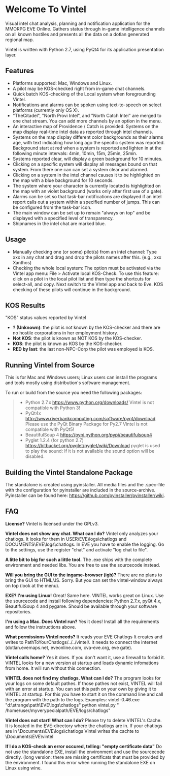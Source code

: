 Welcome To Vintel
=======

Visual intel chat analysis, planning and notification application for the MMORPG EVE Online. Gathers status through in-game intelligence channels on all known hostiles and presents all the data on a dotlan generated regional map.

Vintel is written with Python 2.7, using PyQt4 for its application presentation layer.

Features
-----

 - Platforms supported: Mac, Windows and Linux.
 - A pilot may be KOS-checked right from in-game chat channels.
 - Quick batch KOS-checking of the Local system when foregrounding Vintel.
 - Notifications and alarms can be spoken using text-to-speech on select platforms (currently only OS X).
 - "TheCitadel", "North Provi Intel", and "North Catch Intel" are merged to one chat stream. You can add more channels by an option in the menu.
 - An interactive map of Providence / Catch is provided.  Systems on the map display real-time intel data as reported through intel channels.
 - Systems on the map display different color backgrounds as their alarms age, with text indicating how long ago the specific system was reported.
Background start at red when a system is reported and lighten in at the following minute intervals:  4min, 10min, 15m, 25min, 25min.
 - Systems reported clear,  will display a green background for 10 minutes.
 - Clicking on a specific system will display all messages bound on that system. From there one can can set a system clear and alarmed.
 - Clicking on a system in the intel channel causes it to be highlighted on the map with a blue background for 10 seconds.
 - The system where your character is currently located is highlighted on the map with an violet background (works only after first use of a gate).
 - Alarms can be set so that task-bar notifications are displayed if an intel report calls out a system within a specified number of jumps. This can be configured from the task-bar icon.
 - The main window can be set up to remain "always on top" and be displayed with a specified level of transparency.
 - Shipnames in the intel chat are marked blue.

Usage
-----

 - Manually checking one (or some) pilot(s) from an intel channel:
 Type xxx in any chat and drag and drop the pilots names after this. (e.g., xxx Xanthos)
 - Checking the whole local system:
The option must be activated via the Vintel app menu: File > Activate local KOS-Check.
To use this feature: click on a pilot in the local pilot list and then type the shortcuts for select-all, and copy. Next switch to the VIntel app and back to Eve. KOS checking of these pilots will continue in the background.


KOS Results
-----------
"KOS" status values reported by Vintel

 - **? (Unknown)**: the pilot is not known by the KOS-checker and there are no hostile corporations in her employment history.
 - **Not KOS**: the pilot is known as NOT KOS by the KOS-checker.
 - **KOS**: the pilot is known as KOS by the KOS-checker.
 - **RED by last**: the last non-NPC-Corp the pilot was employed is KOS.

Running Vintel from Source
--------------------------

This is for Mac and Windows users; Linux users can install the programs
and tools mostly using distribution's software management.

To run or build from the source you need the following packages:
> - Python 2.7.x
https://www.python.org/downloads/
Vintel is not compatible with Python 3!
> - PyQt4x
http://www.riverbankcomputing.com/software/pyqt/download
Please use the PyQt Binary Package for Py2.7
Vintel is not compatible with PyQt5!
> - BeautifulSoup 4
https://pypi.python.org/pypi/beautifulsoup4
> - Pyglet 1.2.4 (for python 2.7)
https://bitbucket.org/pyglet/pyglet/wiki/Download
pyglet is used to play the sound: If it is not available the
sound option will be disabled.

Building the Vintel Standalone Package 
-------

The standalone is created using pyinstaller. All media files and the .spec-file with the configuration for pyinstaller are included in the source-archive. Pyinstaller can be found here: https://github.com/pyinstaller/pyinstaller/wiki.

FAQ
---

**License?**
Vintel is licensed under the GPLv3.

**Vintel does not show any chat. What can I do?**
Vintel only analyzes your chatlogs. It looks for them in USER\EVE\logs\chatlogs and DOCUMENTS\EVE\logs\chatlogs. In EVE you have to enable the logging. Go to the settings, use the register "chat" and activate "log chat to file".

**A litte bit to big for such a little tool.**
The .exe ships with the complete environment and needed libs. You are free to use the sourcecode instead.

**Will you bring the GUI to the ingame-browser (igb)?**
There are no plans to bring the GUI to HTML/JS. Sorry. But you can set the vintel-window always on top (look at the menu).

**EXE? I'm using Linux!**
Great! Same here. VINTEL works great on Linux. Use the sourcecode and install following dependencies: Python 2.7.x, pyQt 4.x, BeautifulSoup 4 and pygame. Should be available through your software repositories.

**I'm using a Mac. Does Vintel run?**
Yes it does! Install all the requirements and follow the instructions above.
 
**What permissions Vintel needs?**
It reads your EVE Chatlogs
It creates and writes to PathToYourChatlogs/../../vintel/.
It needs to connect the internet (dotlan.evemaps.net, eveonline.com, cva-eve.org, eve gate).

**Vintel calls home?**
Yes it does. If you don't want it, use a firewall to forbid it.
VINTEL looks for a new version at startup and loads dynamic infomations from home. It will run without this connection.

**VINTEL does not find my chatlogs. What can I do?**
The program looks for your logs on some default pathes. If those pathes not exist, VINTEL will fail with an error at startup. You can set this path on your own by giving it to VINTEL at startup. For this you have to start it on the command line and call the program with the path to the logs. Examples:
vintel-0.46.exe "d:\strange\path\EVE\logs\chatlogs"
python vintel.py " /home/user/myverypecialpath/EVE/logs/chatlogs"

**Vintel does not start! What can I do?**
Please try to delete VINTEL's Cache. It is located in the EVE-directory where the chatlogs are in. If your chatlogs are in \Documents\EVE\logs\chatlogs Vintel writes the cachte to \Documents\EVE\vintel

**If I do a KOS-check an error occured, telling: "empty certificate data"**
Do not use the standalone EXE, install the environment and use the sourcecode directly.
(long version: there are missing certificats that must be provided by the environment. I found this error when running the standalone EXE on Linux using wine.

